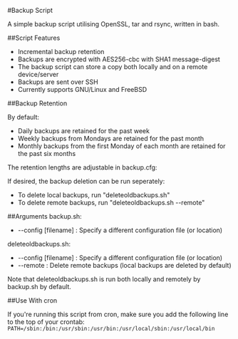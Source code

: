 #Backup Script

A simple backup script utilising OpenSSL, tar and rsync, written in bash.

##Script Features

* Incremental backup retention
* Backups are encrypted with AES256-cbc with SHA1 message-digest
* The backup script can store a copy both locally and on a remote device/server
* Backups are sent over SSH
* Currently supports GNU/Linux and FreeBSD

##Backup Retention

By default:

* Daily backups are retained for the past week
* Weekly backups from Mondays are retained for the past month
* Monthly backups from the first Monday of each month are retained for the past six months

The retention lengths are adjustable in backup.cfg:

If desired, the backup deletion can be run seperately:
* To delete local backups, run "deleteoldbackups.sh"
* To delete remote backups, run "deleteoldbackups.sh --remote"

##Arguments
backup.sh:

* --config [filename] : Specify a different configuration file (or location)

deleteoldbackups.sh:

* --config [filename] : Specify a different configuration file (or location)
* --remote : Delete remote backups (local backups are deleted by default)

Note that deleteoldbackups.sh is run both locally and remotely by backup.sh by default.

##Use With cron

If you're running this script from cron, make sure you add the following line to the top of your crontab:
`PATH=/sbin:/bin:/usr/sbin:/usr/bin:/usr/local/sbin:/usr/local/bin`
